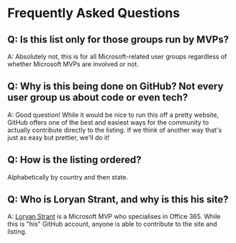 # Frequently Asked Questions

## Q: Is this list only for those groups run by MVPs?
A: Absolutely not, this is for all Microsoft-related user groups regardless of whether Microsoft MVPs are involved or not.

## Q: Why is this being done on GitHub? Not every user group us about code or even tech?
A: Good question! While it would be nice to run this off a pretty website, GitHub offers one of the best and easiest ways for the community to actually contribute directly to the listing. If we think of another way that's just as easy but prettier, we'll do it!

## Q: How is the listing ordered?
Alphabetically by country and then state.

## Q: Who is Loryan Strant, and why is this his site?
A: [Loryan Strant](https://www.loryanstrant.com) is a Microsoft MVP who specialises in Office 365. While this is "his" GitHub account, anyone is able to contribute to the site and listing.
